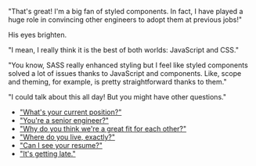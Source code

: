 "That's great! I'm a big fan of styled components. In fact, I have played a huge role in convincing other engineers to adopt them at previous jobs!"

His eyes brighten.

"I mean, I really think it is the best of both worlds: JavaScript and CSS."

"You know, SASS really enhanced styling but I feel like styled components solved a lot of issues thanks to JavaScript and components. Like, scope and theming, for example, is pretty straightforward thanks to them."

"I could talk about this all day! But you might have other questions."

- ["What's your current position?"](parallel45.md)
- ["You're a senior engineer?"](senior.md)
- ["Why do you think we're a great fit for each other?"](fit-go-on.md) 
- ["Where do you live, exactly?"](where.md)
- ["Can I see your resume?"](resume.md)
- ["It's getting late."](leave.md)
